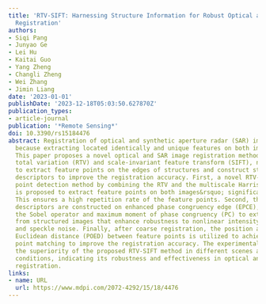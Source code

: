 ```yaml
---
title: 'RTV-SIFT: Harnessing Structure Information for Robust Optical and SAR Image
  Registration'
authors:
- Siqi Pang
- Junyao Ge
- Lei Hu
- Kaitai Guo
- Yang Zheng
- Changli Zheng
- Wei Zhang
- Jimin Liang
date: '2023-01-01'
publishDate: '2023-12-18T05:03:50.627870Z'
publication_types:
- article-journal
publication: '*Remote Sensing*'
doi: 10.3390/rs15184476
abstract: Registration of optical and synthetic aperture radar (SAR) images is challenging
  because extracting located identically and unique features on both images are tricky.
  This paper proposes a novel optical and SAR image registration method based on relative
  total variation (RTV) and scale-invariant feature transform (SIFT), named RTV-SIFT,
  to extract feature points on the edges of structures and construct structural edge
  descriptors to improve the registration accuracy. First, a novel RTV-Harris feature
  point detection method by combining the RTV and the multiscale Harris algorithm
  is proposed to extract feature points on both images&rsquo; significant structures.
  This ensures a high repetition rate of the feature points. Second, the feature point
  descriptors are constructed on enhanced phase congruency edge (EPCE), which combines
  the Sobel operator and maximum moment of phase congruency (PC) to extract edges
  from structured images that enhance robustness to nonlinear intensity differences
  and speckle noise. Finally, after coarse registration, the position and orientation
  Euclidean distance (POED) between feature points is utilized to achieve fine feature
  point matching to improve the registration accuracy. The experimental results demonstrate
  the superiority of the proposed RTV-SIFT method in different scenes and image capture
  conditions, indicating its robustness and effectiveness in optical and SAR image
  registration.
links:
- name: URL
  url: https://www.mdpi.com/2072-4292/15/18/4476
---
```


